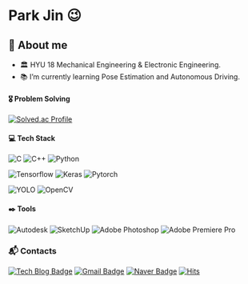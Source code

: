 # Park Jin 😉

## 💬 About me
- 🏛️ HYU 18 Mechanical Engineering & Electronic Engineering.
- 📚 I’m currently learning Pose Estimation and Autonomous Driving.

#### 🎖️ Problem Solving
[![Solved.ac Profile](http://mazassumnida.wtf/api/v2/generate_badge?boj=pj0903)](https://solved.ac/pj0903/)

#### :computer: Tech Stack
![C](https://img.shields.io/badge/C-A8B9CC.svg?&style=for-the-badge&logo=C&logoColor=white)
![C++](https://img.shields.io/badge/c++-00599C.svg?&style=for-the-badge&logo=c%2B%2B&logoColor=white)
![Python](https://img.shields.io/badge/Python-3776AB.svg?&style=for-the-badge&logo=Python&logoColor=white)



![Tensorflow](https://img.shields.io/badge/Tensorflow-FF6F00.svg?&style=for-the-badge&logo=Tensorflow&logoColor=white)
![Keras](https://img.shields.io/badge/Keras-D0000.svg?&style=for-the-badge&logo=Keras&logoColor=white)
![Pytorch](https://img.shields.io/badge/Pytorch-EE4C2C.svg?&style=for-the-badge&logo=Pytorch&logoColor=white)



![YOLO](https://img.shields.io/badge/YOLO-00FFFF.svg?&style=for-the-badge&logo=YOLO&logoColor=white)
![OpenCV](https://img.shields.io/badge/OpenCV-5C3EE8.svg?&style=for-the-badge&logo=OpenCV&logoColor=white)


#### :black_nib: Tools

![Autodesk](https://img.shields.io/badge/Autodesk-0696D7.svg?&style=for-the-badge&logo=Autodesk&logoColor=white)
![SketchUp](https://img.shields.io/badge/SketchUp-005F9E.svg?&style=for-the-badge&logo=SketchUp&logoColor=white)
![Adobe Photoshop](https://img.shields.io/badge/Adobe%20Photoshop-31A8FF.svg?&style=for-the-badge&logo=Adobe%20Photoshop&logoColor=white)
![Adobe Premiere Pro](https://img.shields.io/badge/Adobe%20Premiere%20Pro-9999FF.svg?&style=for-the-badge&logo=Adobe%20Premiere%20Pro&logoColor=white)

 
### :mailbox_with_mail: Contacts
[![Tech Blog Badge](http://img.shields.io/badge/-Tech%20blog-black?style=flat-square&logo=github&link=https://pjpjpjpj.tistory.com/)](https://pjpjpjpj.tistory.com/)
[![Gmail Badge](https://img.shields.io/badge/Gmail-d14836?style=flat-square&logo=Gmail&logoColor=white&link=mailto:kimsh1691@gmail.com)](mailto:pj09230903@gmail.com)
[![Naver Badge](https://img.shields.io/badge/Naver-03C75A?style=flat-square&logo=Naver&logoColor=white&link=mailto:rlatngus1691@naver.com)](mailto:qkrwls0903@naver.com)
[![Hits](https://hits.seeyoufarm.com/api/count/incr/badge.svg?url=https%3A%2F%2Fgithub.com%2Fparkjin0903&count_bg=%238086F5&title_bg=%233D60DF&icon=&icon_color=%23E7E7E7&title=hits&edge_flat=false)](https://hits.seeyoufarm.com)
